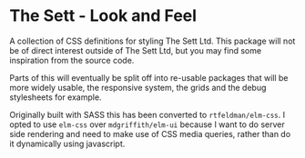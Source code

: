 # The Sett - Look and Feel

A collection of CSS definitions for styling The Sett Ltd. This package will not
be of direct interest outside of The Sett Ltd, but you may find some inspiration
from the source code.

Parts of this will eventually be split off into re-usable packages that will be
more widely usable, the responsive system, the grids and the debug stylesheets for
example.

Originally built with SASS this has been converted to `rtfeldman/elm-css`. I opted
to use `elm-css` over `mdgriffith/elm-ui` because I want to do server side rendering
and need to make use of CSS media queries, rather than do it dynamically using
javascript.
